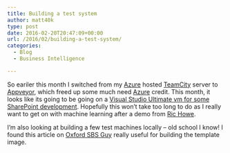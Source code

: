 ```yaml
---
title: Building a test system
author: matt40k
type: post
date: 2016-02-20T20:47:09+00:00
url: /2016/02/building-a-test-system/
categories:
  - Blog
  - Business Intelligence

---
```

So eariler this month I switched from my <a href="https://azure.microsoft.com/en-gb/" target="_blank" rel="nofollow">Azure</a> hosted <a href="https://www.jetbrains.com/teamcity" target="_blank" rel="nofollow">TeamCity</a> server to <a href="https://www.appveyor.com" target="_blank" rel="nofollow">Appveyor</a>, which freed up some much need <a href="https://azure.microsoft.com/en-gb/" target="_blank" rel="nofollow">Azure</a> credit. This month, it looks like its going to be going on a <a href="https://blogs.msdn.microsoft.com/visualstudio/2015/01/08/azure-virtual-machine-images-for-visual-studio/" target="_blank" rel="nofollow">Visual Studio Ultimate vm for some SharePoint development</a>. Hopefully this won&#8217;t take too long to do as I really want to get on with machine learning after a demo from <a href="https://twitter.com/ijanric" target="_blank" rel="nofollow">Ric Howe</a>.

I&#8217;m also looking at building a few test machines locally &#8211; old school I know! I found this article on <a title="Oxford SBS Guy" href="http://www.oxfordsbsguy.com/" rel="home" target="_blank" rel="nofollow">Oxford SBS Guy</a> really useful for building the template image.
